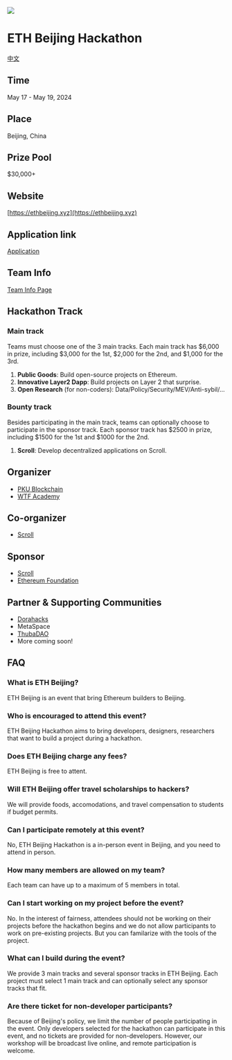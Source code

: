 ![](./img/banner.jpeg)
# ETH Beijing Hackathon
[中文](./README-cn.md)
## Time
May 17 - May 19, 2024

## Place
Beijing, China

## Prize Pool

$30,000+

## Website

[https://ethbeijing.xyz](https://ethbeijing.xyz)

## Application link

[Application](https://docs.google.com/forms/d/e/1FAIpQLScB-3KANUX8Rqoq3V7JZZlPQAAVQL2TW3vens-heTcsxzMF6g/viewform)

## Team Info

[Team Info Page](https://github.com/WTFAcademy/ETHBeijing/blob/main/team-info.md)

## Hackathon Track
### Main track

Teams must choose one of the 3 main tracks. Each main track has $6,000 in prize, including $3,000 for the 1st, $2,000 for the 2nd, and $1,000 for the 3rd.

1. **Public Goods**: Build open-source projects on Ethereum.
2. **Innovative Layer2 Dapp**: Build projects on Layer 2 that surprise.
3. **Open Research** (for non-coders): Data/Policy/Security/MEV/Anti-sybil/...

### Bounty track
Besides participating in the main track, teams can optionally choose to participate in the sponsor track. Each sponsor track has $2500 in prize, including $1500 for the 1st and $1000 for the 2nd.

1. **Scroll**: Develop decentralized applications on Scroll.
## Organizer

- [PKU Blockchain](https://twitter.com/PKUBlockchain)
- [WTF Academy](https://twitter.com/WTFAcademy_)

## Co-organizer
- [Scroll](https://twitter.com/Scroll_ZKP)

## Sponsor
- [Scroll](https://twitter.com/Scroll_ZKP)
- [Ethereum Foundation](https://twitter.com/EF_ESP)

## Partner & Supporting Communities
- [Dorahacks](https://twitter.com/DoraHacks)
- MetaSpace
- [ThubaDAO](https://twitter.com/THUBA_DAO)
- More coming soon!

## FAQ

### What is ETH Beijing?

ETH Beijing is an event that bring Ethereum builders to Beijing.

### Who is encouraged to attend this event?

ETH Beijing Hackathon aims to bring developers, designers, researchers that want to build a project during a hackathon.

### Does ETH Beijing charge any fees?

ETH Beijing is free to attent.

### Will ETH Beijing offer travel scholarships to hackers?

We will provide foods, accomodations, and travel compensation to students if budget permits.

### Can I participate remotely at this event?

No, ETH Beijing Hackathon is a in-person event in Beijing, and you need to attend in person.

### How many members are allowed on my team?

Each team can have up to a maximum of 5 members in total.

### Can I start working on my project before the event?

No. In the interest of fairness, attendees should not be working on their projects before the hackathon begins and we do not allow participants to work on pre-existing projects. But you can familarize with the tools of the project.

### What can I build during the event?

We provide 3 main tracks and several sponsor tracks in ETH Beijing. Each project must select 1 main track and can optionally select any sponsor tracks that fit.

### Are there ticket for non-developer participants?

Because of Beijing's policy, we limit the number of people participating in the event. Only developers selected for the hackathon can participate in this event, and no tickets are provided for non-developers. However, our workshop will be broadcast live online, and remote participation is welcome.
